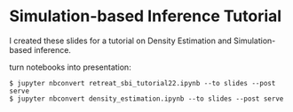 # Simulation-based Inference Tutorial
I created these slides for a tutorial on Density Estimation and Simulation-based inference.

turn notebooks into presentation:
```
$ jupyter nbconvert retreat_sbi_tutorial22.ipynb --to slides --post serve
$ jupyter nbconvert density_estimation.ipynb --to slides --post serve
```
